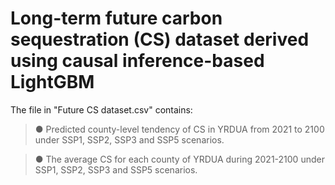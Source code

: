# Long-term future carbon sequestration (CS) dataset derived using causal inference-based LightGBM

The file in "Future CS dataset.csv" contains:

>● Predicted county-level tendency of CS in YRDUA from 2021 to 2100 under SSP1, SSP2, SSP3 and SSP5 scenarios.

>● The average CS for each county of YRDUA during 2021-2100 under SSP1, SSP2, SSP3 and SSP5 scenarios.
